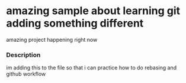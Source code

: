 # amazing sample about learning git adding something different

amazing project happening right now
### Description

im adding this to the file so that i can practice how to do rebasing and github workflow
